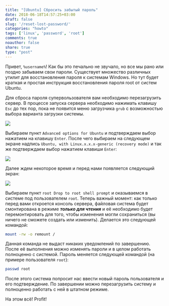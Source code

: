 ```yaml
---
title: "[Ubuntu] Сбросить забытый пароль"
date: 2018-06-18T14:57:25+03:00
draft: false
slug: '/reset-lost-password/'
categories: "howto"
tags: ['linux', 'password', 'root']
comments: true
noauthor: false
share: true
type: "post"
---
```


Привет, `%username%`! Как бы это печально не звучало, но все мы рано или поздно забываем свои пароли. Существует множество различных утилит для восстановления пароля к системам Windows. Но тут будет краткая и простая инструкция восстановления пароля root от систем Ubuntu.

Для сброса пароля супервользователя вам необходимо перезагрузить сервер. В процессе запуска сервера необходимо нажимать клавишу `Esc` до тех пор, пока не появится меню загрузчика `grub` с возможностью выбора варианта загрузки системы.

![](/wp-content/uploads/2018/06/ubuntu_user_reset.png)

Выбираем пункт `Advanced options for Ubuntu` и подтверждаем выбор нажатием на клавишу `Enter`. После чего выбираем на следующем экране надпись `Ubuntu, with Linux.x.x.x-generic (recovery mode)` и так же подтверждаем выбор нажатием клавиши `Enter`:

![](/wp-content/uploads/2018/06/ubuntu_user_reset_1.png)

Далее ждем некоторое время и перед нами появляется следующий экран:

![](/wp-content/uploads/2018/06/ubuntu_user_reset_2.png)

Выбираем пункт `root Drop to root shell prompt` и оказываемся в системе под пользователем `root`. Теперь важный момент: как только перед вами откроется консоль сервера, файловая система будет смонтирована в режиме ***только для чтения*** и её необходимо будет перемонтировать для того, чтобы изменения могли сохраниться (вы ничего не сможете создать или изменить). Делается это следующей командой:
```bash
mount -rw -o remount /
```

Данная команда не выдаст никаких уведомлений по завершению. После её выполнения можно изменять пароли и в целом работать полноценно с системой. Пароль меняется следующей командой (на примере пользователя `root`):
```bash
passwd root
```

После этого система попросит нас ввести новый пароль пользователя и его подтверждение. По завершении можно перезагрузить систему и полноценно работать с ней в штатном режиме.

На этом всё! Profit!
